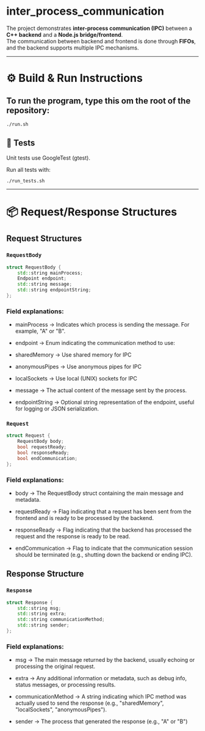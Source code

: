 # inter_process_communication

The project demonstrates **inter-process communication (IPC)** between a **C++ backend** and a **Node.js bridge/frontend**.  
The communication between backend and frontend is done through **FIFOs**, and the backend supports multiple IPC mechanisms.  

---

# ⚙️ Build & Run Instructions
## To run the program, type this om the root of the repository: 
```
./run.sh
```

## 🧪 Tests

Unit tests use GoogleTest (gtest).

Run all tests with:
```
./run_tests.sh
```

---
# 📦 Request/Response Structures

## Request Structures

### `RequestBody`
```c++
struct RequestBody {
    std::string mainProcess;
    Endpoint endpoint;
    std::string message;
    std::string endpointString;
};
```
### Field explanations:

- mainProcess → Indicates which process is sending the message. For example, "A" or "B".

- endpoint → Enum indicating the communication method to use:

- sharedMemory → Use shared memory for IPC

- anonymousPipes → Use anonymous pipes for IPC

- localSockets → Use local (UNIX) sockets for IPC

- message → The actual content of the message sent by the process.

- endpointString → Optional string representation of the endpoint, useful for logging or JSON serialization.

### `Request`
```c++
struct Request {
    RequestBody body;
    bool requestReady;
    bool responseReady;
    bool endCommunication;
};

```

### Field explanations:

- body → The RequestBody struct containing the main message and metadata.

- requestReady → Flag indicating that a request has been sent from the frontend and is ready to be processed by the backend.

- responseReady → Flag indicating that the backend has processed the request and the response is ready to be read.

- endCommunication → Flag to indicate that the communication session should be terminated (e.g., shutting down the backend or ending IPC).

## Response Structure
### `Response`
```c++
struct Response {
    std::string msg;
    std::string extra;
    std::string communicationMethod;
    std::string sender;
};
```
### Field explanations:

- msg → The main message returned by the backend, usually echoing or processing the original request.

- extra → Any additional information or metadata, such as debug info, status messages, or processing results.

- communicationMethod → A string indicating which IPC method was actually used to send the response (e.g., "sharedMemory", "localSockets", "anonymousPipes").

- sender → The process that generated the response (e.g., "A" or "B")